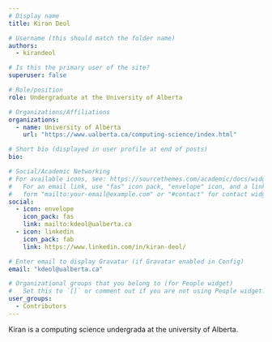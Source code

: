 ```yaml
---
# Display name
title: Kiran Deol

# Username (this should match the folder name)
authors:
  - kirandeol

# Is this the primary user of the site?
superuser: false

# Role/position
role: Undergraduate at the University of Alberta

# Organizations/Affiliations
organizations:
  - name: University of Alberta 
    url: "https://www.ualberta.ca/computing-science/index.html"

# Short bio (displayed in user profile at end of posts)
bio:

# Social/Academic Networking
# For available icons, see: https://sourcethemes.com/academic/docs/widgets/#icons
#   For an email link, use "fas" icon pack, "envelope" icon, and a link in the
#   form "mailto:your-email@example.com" or "#contact" for contact widget.
social:
  - icon: envelope
    icon_pack: fas
    link: mailto:kdeol@ualberta.ca
  - icon: linkedin
    icon_pack: fab
    link: https://www.linkedin.com/in/kiran-deol/

# Enter email to display Gravatar (if Gravatar enabled in Config)
email: "kdeol@ualberta.ca"

# Organizational groups that you belong to (for People widget)
#   Set this to `[]` or comment out if you are not using People widget.
user_groups:
  - Contributors
---
```


Kiran is a computing science undergrada at the university of Alberta.
